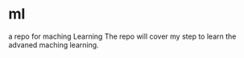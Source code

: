 # ml
a repo for maching Learning
The repo will cover my step to learn the advaned maching learning.

